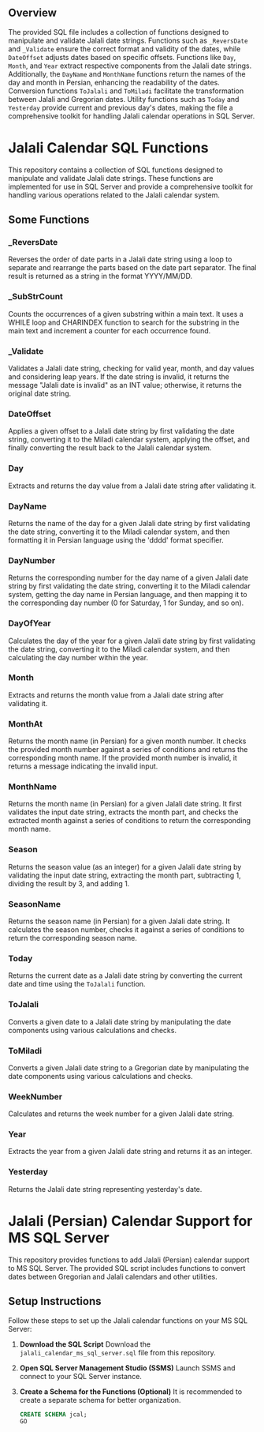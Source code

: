 ## Overview

The provided SQL file includes a collection of functions designed to manipulate and validate Jalali date strings. Functions such as `_ReversDate` and `_Validate` ensure the correct format and validity of the dates, while `DateOffset` adjusts dates based on specific offsets. Functions like `Day`, `Month`, and `Year` extract respective components from the Jalali date strings. Additionally, the `DayName` and `MonthName` functions return the names of the day and month in Persian, enhancing the readability of the dates. Conversion functions `ToJalali` and `ToMiladi` facilitate the transformation between Jalali and Gregorian dates. Utility functions such as `Today` and `Yesterday` provide current and previous day's dates, making the file a comprehensive toolkit for handling Jalali calendar operations in SQL Server.

# Jalali Calendar SQL Functions

This repository contains a collection of SQL functions designed to manipulate and validate Jalali date strings. These functions are implemented for use in SQL Server and provide a comprehensive toolkit for handling various operations related to the Jalali calendar system.

## Some Functions

### _ReversDate
Reverses the order of date parts in a Jalali date string using a loop to separate and rearrange the parts based on the date part separator. The final result is returned as a string in the format YYYY/MM/DD.

### _SubStrCount
Counts the occurrences of a given substring within a main text. It uses a WHILE loop and CHARINDEX function to search for the substring in the main text and increment a counter for each occurrence found.

### _Validate
Validates a Jalali date string, checking for valid year, month, and day values and considering leap years. If the date string is invalid, it returns the message "Jalali date is invalid" as an INT value; otherwise, it returns the original date string.

### DateOffset
Applies a given offset to a Jalali date string by first validating the date string, converting it to the Miladi calendar system, applying the offset, and finally converting the result back to the Jalali calendar system.

### Day
Extracts and returns the day value from a Jalali date string after validating it.

### DayName
Returns the name of the day for a given Jalali date string by first validating the date string, converting it to the Miladi calendar system, and then formatting it in Persian language using the 'dddd' format specifier.

### DayNumber
Returns the corresponding number for the day name of a given Jalali date string by first validating the date string, converting it to the Miladi calendar system, getting the day name in Persian language, and then mapping it to the corresponding day number (0 for Saturday, 1 for Sunday, and so on).

### DayOfYear
Calculates the day of the year for a given Jalali date string by first validating the date string, converting it to the Miladi calendar system, and then calculating the day number within the year.

### Month
Extracts and returns the month value from a Jalali date string after validating it.

### MonthAt
Returns the month name (in Persian) for a given month number. It checks the provided month number against a series of conditions and returns the corresponding month name. If the provided month number is invalid, it returns a message indicating the invalid input.

### MonthName
Returns the month name (in Persian) for a given Jalali date string. It first validates the input date string, extracts the month part, and checks the extracted month against a series of conditions to return the corresponding month name.

### Season
Returns the season value (as an integer) for a given Jalali date string by validating the input date string, extracting the month part, subtracting 1, dividing the result by 3, and adding 1.

### SeasonName
Returns the season name (in Persian) for a given Jalali date string. It calculates the season number, checks it against a series of conditions to return the corresponding season name.

### Today
Returns the current date as a Jalali date string by converting the current date and time using the `ToJalali` function.

### ToJalali
Converts a given date to a Jalali date string by manipulating the date components using various calculations and checks.

### ToMiladi
Converts a given Jalali date string to a Gregorian date by manipulating the date components using various calculations and checks.

### WeekNumber
Calculates and returns the week number for a given Jalali date string.

### Year
Extracts the year from a given Jalali date string and returns it as an integer.

### Yesterday
Returns the Jalali date string representing yesterday's date.


# Jalali (Persian) Calendar Support for MS SQL Server

This repository provides functions to add Jalali (Persian) calendar support to MS SQL Server. The provided SQL script includes functions to convert dates between Gregorian and Jalali calendars and other utilities.

## Setup Instructions

Follow these steps to set up the Jalali calendar functions on your MS SQL Server:

1. **Download the SQL Script**
   Download the `jalali_calendar_ms_sql_server.sql` file from this repository.

2. **Open SQL Server Management Studio (SSMS)**
   Launch SSMS and connect to your SQL Server instance.

3. **Create a Schema for the Functions (Optional)**
   It is recommended to create a separate schema for better organization.
   ```sql
   CREATE SCHEMA jcal;
   GO

